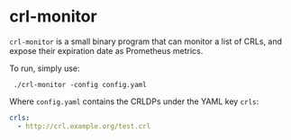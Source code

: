 # crl-monitor

`crl-monitor` is a small binary program that can monitor a list of CRLs, and expose their expiration date as Prometheus metrics.

To run, simply use:

```
 ./crl-monitor -config config.yaml
```

Where `config.yaml` contains the CRLDPs under the YAML key `crls`:

```yaml
crls:
  - http://crl.example.org/test.crl
```

